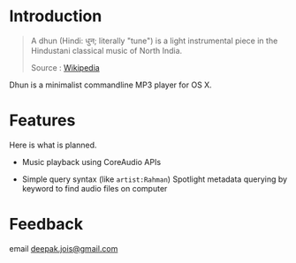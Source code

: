 # Introduction

> A dhun (Hindi: धुन; literally "tune") is a light instrumental piece in the
> Hindustani classical music of North India.
>
> Source : [Wikipedia](http://en.wikipedia.org/wiki/Dhun)

Dhun is a minimalist commandline MP3 player for OS X.

# Features

Here is what is planned.

* Music playback using CoreAudio APIs

* Simple query syntax (like `artist:Rahman`)  Spotlight metadata querying by keyword to find audio files on computer

# Feedback

email [deepak.jois@gmail.com](deepak.jois@gmail.com)